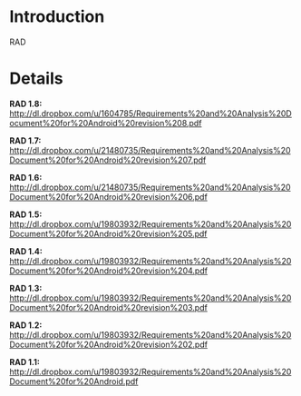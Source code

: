 # Introduction #

RAD


# Details #

**RAD 1.8:**
http://dl.dropbox.com/u/1604785/Requirements%20and%20Analysis%20Document%20for%20Android%20revision%208.pdf

**RAD 1.7:** http://dl.dropbox.com/u/21480735/Requirements%20and%20Analysis%20Document%20for%20Android%20revision%207.pdf

**RAD 1.6:** http://dl.dropbox.com/u/21480735/Requirements%20and%20Analysis%20Document%20for%20Android%20revision%206.pdf

**RAD 1.5:** http://dl.dropbox.com/u/19803932/Requirements%20and%20Analysis%20Document%20for%20Android%20revision%205.pdf

**RAD 1.4:** http://dl.dropbox.com/u/19803932/Requirements%20and%20Analysis%20Document%20for%20Android%20revision%204.pdf

**RAD 1.3:** http://dl.dropbox.com/u/19803932/Requirements%20and%20Analysis%20Document%20for%20Android%20revision%203.pdf

**RAD 1.2:** http://dl.dropbox.com/u/19803932/Requirements%20and%20Analysis%20Document%20for%20Android%20revision%202.pdf

**RAD 1.1:** http://dl.dropbox.com/u/19803932/Requirements%20and%20Analysis%20Document%20for%20Android.pdf